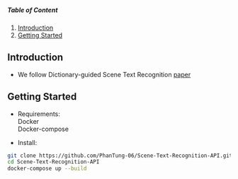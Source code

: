 ##### Table of Content

1. [Introduction](#intro)
2. [Getting Started](#api)

## Introduction 
<a name='intro'></a>

- We follow Dictionary-guided Scene Text Recognition [paper](https://www3.cs.stonybrook.edu/~minhhoai/papers/vintext_CVPR21.pdf)

## Getting Started
<a name='api'></a>

- Requirements:  
	Docker  
	Docker-compose

- Install:
```sh
git clone https://github.com/PhanTung-06/Scene-Text-Recognition-API.git
cd Scene-Text-Recognition-API
docker-compose up --build
```

